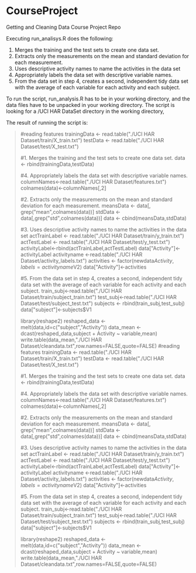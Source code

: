 CourseProject
=============

Getting and Cleaning Data Course Project Repo

Executing run_analisys.R does the following:

 
1. Merges the training and the test sets to create one data set.
2. Extracts only the measurements on the mean and standard deviation for each measurement. 
3. Uses descriptive activity names to name the activities in the data set
4. Appropriately labels the data set with descriptive variable names. 
5. From the data set in step 4, creates a second, independent tidy data set with the average of each variable for each activity and each subject.

To run the script, run_analysis.R has to be in your working directory, and the data files have to be unpacked in your working directory.  The script is looking for a /UCI HAR DataSet directory in the working directory,

The result of running the script is:

> #reading features
> trainingData <- read.table("./UCI HAR Dataset/train/X_train.txt")
> testData <- read.table("./UCI HAR Dataset/test/X_test.txt")
> 
> #1. Merges the training and the test sets to create one data set.
> data <- rbind(trainingData,testData)
> 
> #4. Appropriately labels the data set with descriptive variable names. 
> columnNames<-read.table("./UCI HAR Dataset/features.txt")
> colnames(data)<-columnNames[,2]
> 
> #2. Extracts only the measurements on the mean and standard deviation for each measurement.
> meansData <- data[, grep("mean",colnames(data))]
> stdData <-data[,grep("std",colnames(data))]
> data <- cbind(meansData,stdData)
> 
> #3. Uses descriptive activity names to name the activities in the data set
> actTrainLabel <- read.table("./UCI HAR Dataset/train/y_train.txt")
> actTestLabel <- read.table("./UCI HAR Dataset/test/y_test.txt")
> activityLabel<-rbind(actTrainLabel,actTestLabel)
> data["Activity"]<-activityLabel
> activityname <-read.table("./UCI HAR Dataset/activity_labels.txt")
> activities <- factor(newdata$Activity,labels=activityname$V2)
> data["Activity"]<-activities
> 
> #5. From the data set in step 4, creates a second, independent tidy data set with the average of each variable for each activity and each subject.
> train_subj<-read.table("./UCI HAR Dataset/train/subject_train.txt")
> test_subj<-read.table("./UCI HAR Dataset/test/subject_test.txt")
> subjects <- rbind(train_subj,test_subj)
> data["subject"]<-subjects$V1
> 
> library(reshape2)
> reshaped_data <-melt(data,id=c("subject","Activity"))
> data_mean <- dcast(reshaped_data,subject + Activity ~ variable,mean)
> write.table(data_mean,"./UCI HAR Dataset/cleandata.txt",row.names=FALSE,quote=FALSE)
> #reading features
> trainingData <- read.table("./UCI HAR Dataset/train/X_train.txt")
> testData <- read.table("./UCI HAR Dataset/test/X_test.txt")
> 
> #1. Merges the training and the test sets to create one data set.
> data <- rbind(trainingData,testData)
> 
> #4. Appropriately labels the data set with descriptive variable names. 
> columnNames<-read.table("./UCI HAR Dataset/features.txt")
> colnames(data)<-columnNames[,2]
> 
> #2. Extracts only the measurements on the mean and standard deviation for each measurement.
> meansData <- data[, grep("mean",colnames(data))]
> stdData <-data[,grep("std",colnames(data))]
> data <- cbind(meansData,stdData)
> 
> #3. Uses descriptive activity names to name the activities in the data set
> actTrainLabel <- read.table("./UCI HAR Dataset/train/y_train.txt")
> actTestLabel <- read.table("./UCI HAR Dataset/test/y_test.txt")
> activityLabel<-rbind(actTrainLabel,actTestLabel)
> data["Activity"]<-activityLabel
> activityname <-read.table("./UCI HAR Dataset/activity_labels.txt")
> activities <- factor(newdata$Activity,labels=activityname$V2)
> data["Activity"]<-activities
> 
> #5. From the data set in step 4, creates a second, independent tidy data set with the average of each variable for each activity and each subject.
> train_subj<-read.table("./UCI HAR Dataset/train/subject_train.txt")
> test_subj<-read.table("./UCI HAR Dataset/test/subject_test.txt")
> subjects <- rbind(train_subj,test_subj)
> data["subject"]<-subjects$V1
> 
> library(reshape2)
> reshaped_data <-melt(data,id=c("subject","Activity"))
> data_mean <- dcast(reshaped_data,subject + Activity ~ variable,mean)
> write.table(data_mean,"./UCI HAR Dataset/cleandata.txt",row.names=FALSE,quote=FALSE)